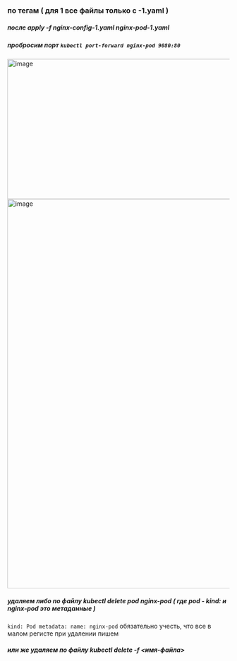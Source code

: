 ### по тегам ( для 1 все файлы только с -1.yaml )
##### после apply -f 	nginx-config-1.yaml	nginx-pod-1.yaml

##### пробросим порт `kubectl port-forward nginx-pod 9080:80`

<img width="1268" height="318" alt="image" src="https://github.com/user-attachments/assets/8f5c4712-9589-46fd-8f40-26ff38bfe459" />


<img width="2014" height="884" alt="image" src="https://github.com/user-attachments/assets/0d626784-97ad-458c-83cd-e60c998cd51a" />


##### удаляем либо по файлу kubectl delete pod nginx-pod ( где pod -  kind: и nginx-pod это метаданные ) 
` kind: Pod
metadata:
  name: nginx-pod
`
обязательно учесть, что все в малом регисте при удалении пишем

##### или же удаляем по файлу  kubectl delete -f <имя-файла>
